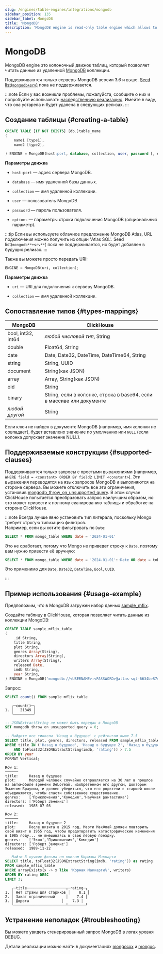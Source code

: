 ```yaml
---
slug: /engines/table-engines/integrations/mongodb
sidebar_position: 135
sidebar_label: MongoDB
title: 'MongoDB'
description: 'MongoDB engine is read-only table engine which allows to read data from a remote collection.'
---
```



# MongoDB

MongoDB engine это колоночный движок таблиц, который позволяет читать данные из удаленной [MongoDB](https://www.mongodb.com/) коллекции.

Поддерживаются только серверы MongoDB версии 3.6 и выше. 
[Seed list(`mongodb+srv`)](https://www.mongodb.com/docs/manual/reference/glossary/#std-term-seed-list) пока не поддерживается.

:::note
Если у вас возникли проблемы, пожалуйста, сообщите о них и попробуйте использовать [наследственную реализацию](../../../operations/server-configuration-parameters/settings.md#use_legacy_mongodb_integration).
Имейте в виду, что она устарела и будет удалена в следующих релизах.
:::

## Создание таблицы {#creating-a-table}

``` sql
CREATE TABLE [IF NOT EXISTS] [db.]table_name
(
    name1 [type1],
    name2 [type2],
    ...
) ENGINE = MongoDB(host:port, database, collection, user, password [, options]);
```

**Параметры движка**

- `host:port` — адрес сервера MongoDB.

- `database` — имя удаленной базы данных.

- `collection` — имя удаленной коллекции.

- `user` — пользователь MongoDB.

- `password` — пароль пользователя.

- `options` — параметры строки подключения MongoDB (опциональный параметр).

:::tip
Если вы используете облачное предложение MongoDB Atlas, URL подключения можно получить из опции 'Atlas SQL'.
Seed list(`mongodb**+srv**`) пока не поддерживается, но будет добавлен в будущих релизах.
:::

Также вы можете просто передать URI:

``` sql
ENGINE = MongoDB(uri, collection);
```

**Параметры движка**

- `uri` — URI для подключения к серверу MongoDB.

- `collection` — имя удаленной коллекции.


## Сопоставление типов {#types-mappings}

| MongoDB            | ClickHouse                                                            |
|--------------------|-----------------------------------------------------------------------|
| bool, int32, int64 | *любой числовой тип*, String                                          |
| double             | Float64, String                                                       |
| date               | Date, Date32, DateTime, DateTime64, String                            |
| string             | String, UUID                                                          |
| document           | String(как JSON)                                                     |
| array              | Array, String(как JSON)                                              |
| oid                | String                                                                |
| binary             | String, если в колонке, строка в base64, если в массиве или документе |
| *любой другой*     | String                                                                |

Если ключ не найден в документе MongoDB (например, имя колонки не совпадает), будет вставлено значение по умолчанию или `NULL` (если колонка допускает значение NULL).

## Поддерживаемые конструкции {#supported-clauses}

Поддерживаются только запросы с простыми выражениями (например, `WHERE field = <constant> ORDER BY field2 LIMIT <constant>`).
Эти выражения переводятся на язык запросов MongoDB и выполняются на стороне сервера.
Вы можете отключить все эти ограничения, установив [mongodb_throw_on_unsupported_query](../../../operations/settings/settings.md#mongodb_throw_on_unsupported_query).
В этом случае ClickHouse попытается преобразовать запрос наилучшим образом, но это может привести к полному сканированию таблицы и обработке на стороне ClickHouse.

:::note
Всегда лучше явно установить тип литерала, поскольку Mongo требует строгую типизацию фильтров.\
Например, если вы хотите фильтровать по `Date`:

```sql
SELECT * FROM mongo_table WHERE date = '2024-01-01'
```

Это не сработает, потому что Mongo не приведет строку к `Date`, поэтому вам нужно привести её вручную:

```sql
SELECT * FROM mongo_table WHERE date = '2024-01-01'::Date OR date = toDate('2024-01-01')
```

Это применимо для `Date`, `Date32`, `DateTime`, `Bool`, `UUID`.

:::


## Пример использования {#usage-example}

Предположим, что в MongoDB загружен набор данных [sample_mflix](https://www.mongodb.com/docs/atlas/sample-data/sample-mflix).

Создайте таблицу в ClickHouse, которая позволяет читать данные из коллекции MongoDB:

``` sql
CREATE TABLE sample_mflix_table
(
    _id String,
    title String,
    plot String,
    genres Array(String),
    directors Array(String),
    writers Array(String),
    released Date,
    imdb String,
    year String,
) ENGINE = MongoDB('mongodb://<USERNAME>:<PASSWORD>@atlas-sql-6634be87cefd3876070caf96-98lxs.a.query.mongodb.net/sample_mflix?ssl=true&authSource=admin', 'movies');
```

Запрос:

``` sql
SELECT count() FROM sample_mflix_table
```

``` text
   ┌─count()─┐
1. │   21349 │
   └─────────┘
```

```sql
-- JSONExtractString не может быть передан в MongoDB
SET mongodb_throw_on_unsupported_query = 0;

-- Найдите все сиквелы 'Назад в будущее' с рейтингом выше 7.5
SELECT title, plot, genres, directors, released FROM sample_mflix_table
WHERE title IN ('Назад в будущее', 'Назад в будущее 2', 'Назад в будущее 3')
    AND toFloat32(JSONExtractString(imdb, 'rating')) > 7.5
ORDER BY year
FORMAT Vertical;
```

```text
Row 1:
──────
title:     Назад в будущее
plot:      Молодой человек случайно отправляется на 30 лет в прошлое на автомобиле времени DeLorean, изобретенном его другом, доктором Эмметом Брауном, и должен убедиться, что его родители в старшей школе объединяются, чтобы спасти собственное существование.
genres:    ['Приключения','Комедия','Научная фантастика']
directors: ['Роберт Земекис']
released:  1985-07-03

Row 2:
──────
title:     Назад в будущее 2
plot:      После визита в 2015 год, Марти МакФлай должен повторить свой визит в 1955 год, чтобы предотвратить катастрофические изменения в 1985 году... не вмешиваясь в свою первую поездку.
genres:    ['Экшн','Приключения','Комедия']
directors: ['Роберт Земекис']
released:  1989-11-22
```

```sql
-- Найти 3 лучших фильма по книгам Кормака Маккарти
SELECT title, toFloat32(JSONExtractString(imdb, 'rating')) as rating
FROM sample_mflix_table
WHERE arrayExists(x -> x like 'Кормак Маккарти%', writers)
ORDER BY rating DESC
LIMIT 3;
```

```text
   ┌─title──────────────────┬─rating─┐
1. │ Нет страны для стариков │    8.1 │
2. │ Закат ограниченный     │    7.4 │
3. │ Дорога               │    7.3 │
   └────────────────────────┴────────┘
```

## Устранение неполадок {#troubleshooting}
Вы можете увидеть сгенерированный запрос MongoDB в логах уровня DEBUG.

Детали реализации можно найти в документациях [mongocxx](https://github.com/mongodb/mongo-cxx-driver) и [mongoc](https://github.com/mongodb/mongo-c-driver).
